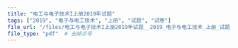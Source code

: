```yaml
---
title: "电工与电子技术I上册2019年试题"
tags: ["2019", "电子与电工技术", "上册", "试题", "试卷"]
file_url: "/files/电工与电子技术I上册2019年试题__2019_电子与电工技术_上册_试题_试卷__.pdf"
file_type: "pdf"  # 去掉点号
---
```




<!-- 文件类型: .pdf -->
<!-- 文件图标: 📄 -->
